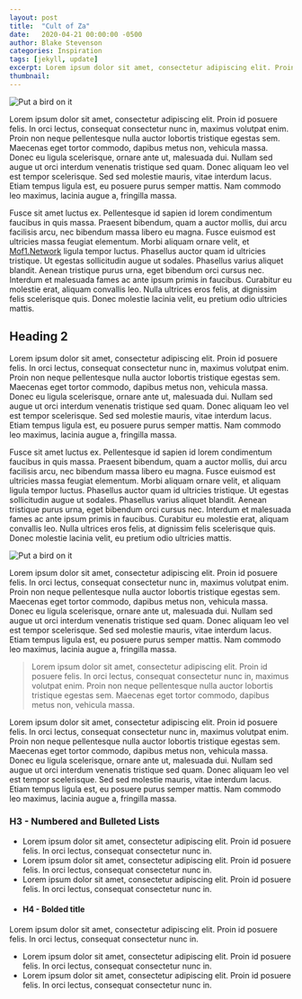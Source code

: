 ```yaml
---
layout: post
title:  "Cult of Za"
date:   2020-04-21 00:00:00 -0500
author: Blake Stevenson
categories: Inspiration
tags: [jekyll, update]
excerpt: Lorem ipsum dolor sit amet, consectetur adipiscing elit. Proin id posuere felis. In orci lectus, consequat consectetur nunc in, maximus volutpat enim.
thumbnail:
---
```


![Put a bird on it](https://cdn.dribbble.com/users/44324/screenshots/11065012/media/c462a5a2e3f854fb9cddd406c9561c2b.jpg)

Lorem ipsum dolor sit amet, consectetur adipiscing elit. Proin id posuere felis. In orci lectus, consequat consectetur nunc in, maximus volutpat enim. Proin non neque pellentesque nulla auctor lobortis tristique egestas sem. Maecenas eget tortor commodo, dapibus metus non, vehicula massa. Donec eu ligula scelerisque, ornare ante ut, malesuada dui. Nullam sed augue ut orci interdum venenatis tristique sed quam. Donec aliquam leo vel est tempor scelerisque. Sed sed molestie mauris, vitae interdum lacus. Etiam tempus ligula est, eu posuere purus semper mattis. Nam commodo leo maximus, lacinia augue a, fringilla massa.

Fusce sit amet luctus ex. Pellentesque id sapien id lorem condimentum faucibus in quis massa. Praesent bibendum, quam a auctor mollis, dui arcu facilisis arcu, nec bibendum massa libero eu magna. Fusce euismod est ultricies massa feugiat elementum. Morbi aliquam ornare velit, et [Mof1.Network](https://www.mof1.network/) ligula tempor luctus. Phasellus auctor quam id ultricies tristique. Ut egestas sollicitudin augue ut sodales. Phasellus varius aliquet blandit. Aenean tristique purus urna, eget bibendum orci cursus nec. Interdum et malesuada fames ac ante ipsum primis in faucibus. Curabitur eu molestie erat, aliquam convallis leo. Nulla ultrices eros felis, at dignissim felis scelerisque quis. Donec molestie lacinia velit, eu pretium odio ultricies mattis.

## Heading 2

Lorem ipsum dolor sit amet, consectetur adipiscing elit. Proin id posuere felis. In orci lectus, consequat consectetur nunc in, maximus volutpat enim. Proin non neque pellentesque nulla auctor lobortis tristique egestas sem. Maecenas eget tortor commodo, dapibus metus non, vehicula massa. Donec eu ligula scelerisque, ornare ante ut, malesuada dui. Nullam sed augue ut orci interdum venenatis tristique sed quam. Donec aliquam leo vel est tempor scelerisque. Sed sed molestie mauris, vitae interdum lacus. Etiam tempus ligula est, eu posuere purus semper mattis. Nam commodo leo maximus, lacinia augue a, fringilla massa.

Fusce sit amet luctus ex. Pellentesque id sapien id lorem condimentum faucibus in quis massa. Praesent bibendum, quam a auctor mollis, dui arcu facilisis arcu, nec bibendum massa libero eu magna. Fusce euismod est ultricies massa feugiat elementum. Morbi aliquam ornare velit, et aliquam ligula tempor luctus. Phasellus auctor quam id ultricies tristique. Ut egestas sollicitudin augue ut sodales. Phasellus varius aliquet blandit. Aenean tristique purus urna, eget bibendum orci cursus nec. Interdum et malesuada fames ac ante ipsum primis in faucibus. Curabitur eu molestie erat, aliquam convallis leo. Nulla ultrices eros felis, at dignissim felis scelerisque quis. Donec molestie lacinia velit, eu pretium odio ultricies mattis.

![Put a bird on it](https://cdn.dribbble.com/users/44324/screenshots/11065012/media/c462a5a2e3f854fb9cddd406c9561c2b.jpg)

Lorem ipsum dolor sit amet, consectetur adipiscing elit. Proin id posuere felis. In orci lectus, consequat consectetur nunc in, maximus volutpat enim. Proin non neque pellentesque nulla auctor lobortis tristique egestas sem. Maecenas eget tortor commodo, dapibus metus non, vehicula massa. Donec eu ligula scelerisque, ornare ante ut, malesuada dui. Nullam sed augue ut orci interdum venenatis tristique sed quam. Donec aliquam leo vel est tempor scelerisque. Sed sed molestie mauris, vitae interdum lacus. Etiam tempus ligula est, eu posuere purus semper mattis. Nam commodo leo maximus, lacinia augue a, fringilla massa.

> Lorem ipsum dolor sit amet, consectetur adipiscing elit. Proin id posuere felis. In orci lectus, consequat consectetur nunc in, maximus volutpat enim. Proin non neque pellentesque nulla auctor lobortis tristique egestas sem. Maecenas eget tortor commodo, dapibus metus non, vehicula massa.

Lorem ipsum dolor sit amet, consectetur adipiscing elit. Proin id posuere felis. In orci lectus, consequat consectetur nunc in, maximus volutpat enim. Proin non neque pellentesque nulla auctor lobortis tristique egestas sem. Maecenas eget tortor commodo, dapibus metus non, vehicula massa. Donec eu ligula scelerisque, ornare ante ut, malesuada dui. Nullam sed augue ut orci interdum venenatis tristique sed quam. Donec aliquam leo vel est tempor scelerisque. Sed sed molestie mauris, vitae interdum lacus. Etiam tempus ligula est, eu posuere purus semper mattis. Nam commodo leo maximus, lacinia augue a, fringilla massa.

### H3 - Numbered and Bulleted Lists

- Lorem ipsum dolor sit amet, consectetur adipiscing elit. Proin id posuere felis. In orci lectus, consequat consectetur nunc in.
- Lorem ipsum dolor sit amet, consectetur adipiscing elit. Proin id posuere felis. In orci lectus, consequat consectetur nunc in.
- Lorem ipsum dolor sit amet, consectetur adipiscing elit. Proin id posuere felis. In orci lectus, consequat consectetur nunc in.

* #### H4 - Bolded title
Lorem ipsum dolor sit amet, consectetur adipiscing elit. Proin id posuere felis. In orci lectus, consequat consectetur nunc in.
* Lorem ipsum dolor sit amet, consectetur adipiscing elit. Proin id posuere felis. In orci lectus, consequat consectetur nunc in.
* Lorem ipsum dolor sit amet, consectetur adipiscing elit. Proin id posuere felis. In orci lectus, consequat consectetur nunc in.
